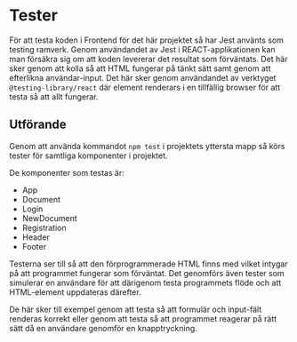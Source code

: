 # Tester

För att testa koden i Frontend för det här projektet så har Jest använts som testing ramverk. Genom användandet av Jest i REACT-applikationen kan man försäkra sig om att koden levererar det resultat som förväntats. Det här sker genom att kolla så att HTML fungerar på tänkt sätt samt genom att efterlikna användar-input. Det här sker genom användandet av verktyget `@testing-library/react` där element renderars i en tillfällig browser för att testa så att allt fungerar.  

## Utförande

Genom att använda kommandot `npm test` i projektets yttersta mapp så körs tester för samtliga komponenter i projektet. 

De komponenter som testas är:

- App
- Document
- Login
- NewDocument
- Registration
- Header
- Footer

Testerna ser till så att den förprogrammerade HTML finns med vilket intygar på att programmet fungerar som förväntat. Det genomförs även tester som simulerar en användare för att därigenom testa programmets flöde och att HTML-element uppdateras därefter. 

De här sker till exempel genom att testa så att formulär och input-fält renderas korrekt eller genom att testa så att programmet reagerar på rätt sätt då en användare genomför en knapptryckning. 



